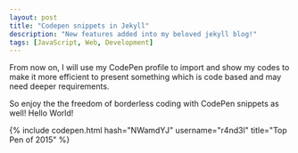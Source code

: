```yaml
---
layout: post
title: "Codepen snippets in Jekyll"
description: "New features added into my beloved jekyll blog!"
tags: [JavaScript, Web, Development]
---
```


From now on, I will use my CodePen profile to import and show my codes to make it more efficient to present something which is code based and may need deeper requirements.

So enjoy the the freedom of borderless coding with CodePen snippets as well! Hello World!

{% include codepen.html hash="NWamdYJ" username="r4nd3l" title="Top Pen of 2015" %}